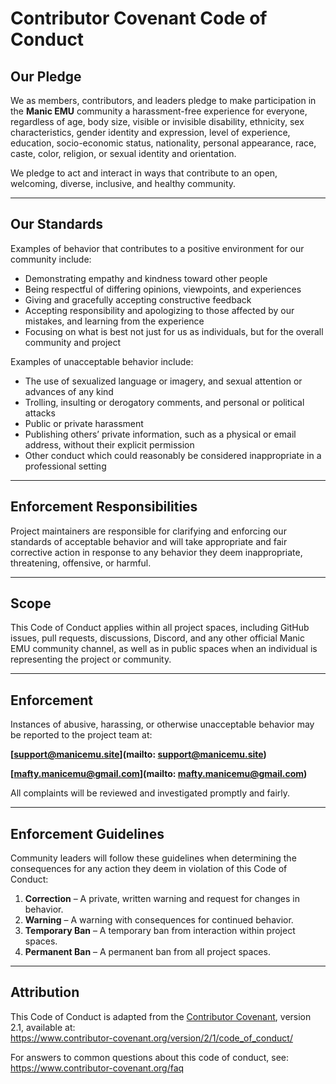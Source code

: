 # Contributor Covenant Code of Conduct

## Our Pledge
We as members, contributors, and leaders pledge to make participation in the **Manic EMU** community a harassment-free experience for everyone, regardless of age, body size, visible or invisible disability, ethnicity, sex characteristics, gender identity and expression, level of experience, education, socio-economic status, nationality, personal appearance, race, caste, color, religion, or sexual identity and orientation.

We pledge to act and interact in ways that contribute to an open, welcoming, diverse, inclusive, and healthy community.

---

## Our Standards
Examples of behavior that contributes to a positive environment for our community include:
- Demonstrating empathy and kindness toward other people  
- Being respectful of differing opinions, viewpoints, and experiences  
- Giving and gracefully accepting constructive feedback  
- Accepting responsibility and apologizing to those affected by our mistakes, and learning from the experience  
- Focusing on what is best not just for us as individuals, but for the overall community and project  

Examples of unacceptable behavior include:
- The use of sexualized language or imagery, and sexual attention or advances of any kind  
- Trolling, insulting or derogatory comments, and personal or political attacks  
- Public or private harassment  
- Publishing others’ private information, such as a physical or email address, without their explicit permission  
- Other conduct which could reasonably be considered inappropriate in a professional setting  

---

## Enforcement Responsibilities
Project maintainers are responsible for clarifying and enforcing our standards of acceptable behavior and will take appropriate and fair corrective action in response to any behavior they deem inappropriate, threatening, offensive, or harmful.

---

## Scope
This Code of Conduct applies within all project spaces, including GitHub issues, pull requests, discussions, Discord, and any other official Manic EMU community channel, as well as in public spaces when an individual is representing the project or community.

---

## Enforcement
Instances of abusive, harassing, or otherwise unacceptable behavior may be reported to the project team at:

**[support@manicemu.site](mailto: support@manicemu.site)**  

**[mafty.manicemu@gmail.com](mailto: mafty.manicemu@gmail.com)**  

All complaints will be reviewed and investigated promptly and fairly.

---

## Enforcement Guidelines
Community leaders will follow these guidelines when determining the consequences for any action they deem in violation of this Code of Conduct:

1. **Correction** – A private, written warning and request for changes in behavior.  
2. **Warning** – A warning with consequences for continued behavior.  
3. **Temporary Ban** – A temporary ban from interaction within project spaces.  
4. **Permanent Ban** – A permanent ban from all project spaces.  

---

## Attribution
This Code of Conduct is adapted from the [Contributor Covenant](https://www.contributor-covenant.org), version 2.1, available at:  
https://www.contributor-covenant.org/version/2/1/code_of_conduct/

For answers to common questions about this code of conduct, see:  
https://www.contributor-covenant.org/faq